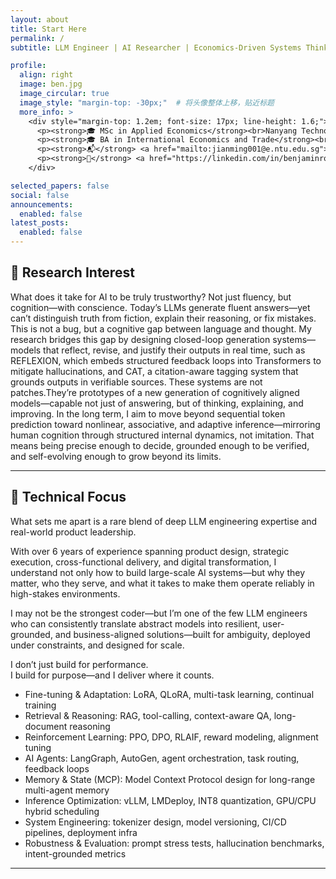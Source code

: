 ```yaml
---
layout: about
title: Start Here
permalink: /
subtitle: LLM Engineer | AI Researcher | Economics-Driven Systems Thinker from Nanyang Technological University

profile:
  align: right
  image: ben.jpg
  image_circular: true
  image_style: "margin-top: -30px;"  # 将头像整体上移，贴近标题
  more_info: >
    <div style="margin-top: 1.2em; font-size: 17px; line-height: 1.6;">
      <p><strong>🎓 MSc in Applied Economics</strong><br>Nanyang Technological University</p>
      <p><strong>🎓 BA in International Economics and Trade</strong><br>Nankai University</p>
      <p><strong>📬</strong> <a href="mailto:jianming001@e.ntu.edu.sg">jianming001@e.ntu.edu.sg</a></p>
      <p><strong>🔗</strong> <a href="https://linkedin.com/in/benjaminrockefeller" target="_blank">LinkedIn</a></p>
    </div>

selected_papers: false
social: false
announcements:
  enabled: false
latest_posts:
  enabled: false
---
```


## 🔷 Research Interest
What does it take for AI to be truly trustworthy?
Not just fluency, but cognition—with conscience.
Today’s LLMs generate fluent answers—yet can’t distinguish truth from fiction, explain their reasoning, or fix mistakes. This is not a bug, but a cognitive gap between language and thought.
My research bridges this gap by designing closed-loop generation systems—models that reflect, revise, and justify their outputs in real time, such as REFLEXION, which embeds structured feedback loops into Transformers to mitigate hallucinations, and CAT, a citation-aware tagging system that grounds outputs in verifiable sources.
These systems are not patches.They’re prototypes of a new generation of cognitively aligned models—capable not just of answering, but of thinking, explaining, and improving.
In the long term, I aim to move beyond sequential token prediction toward nonlinear, associative, and adaptive inference—mirroring human cognition through structured internal dynamics, not imitation.
That means being precise enough to decide,
grounded enough to be verified,
and self-evolving enough to grow beyond its limits.

---

## 🔷 Technical Focus

What sets me apart is a rare blend of deep LLM engineering expertise and real-world product leadership.

With over 6 years of experience spanning product design, strategic execution, cross-functional delivery, and digital transformation, I understand not only how to build large-scale AI systems—but why they matter, who they serve, and what it takes to make them operate reliably in high-stakes environments.

I may not be the strongest coder—but I’m one of the few LLM engineers who can consistently translate abstract models into resilient, user-grounded, and business-aligned solutions—built for ambiguity, deployed under constraints, and designed for scale.

I don’t just build for performance.  
I build for purpose—and I deliver where it counts.

- Fine-tuning & Adaptation: LoRA, QLoRA, multi-task learning, continual training  
- Retrieval & Reasoning: RAG, tool-calling, context-aware QA, long-document reasoning  
- Reinforcement Learning: PPO, DPO, RLAIF, reward modeling, alignment tuning  
- AI Agents: LangGraph, AutoGen, agent orchestration, task routing, feedback loops  
- Memory & State (MCP): Model Context Protocol design for long-range multi-agent memory  
- Inference Optimization: vLLM, LMDeploy, INT8 quantization, GPU/CPU hybrid scheduling  
- System Engineering: tokenizer design, model versioning, CI/CD pipelines, deployment infra  
- Robustness & Evaluation: prompt stress tests, hallucination benchmarks, intent-grounded metrics  

---
